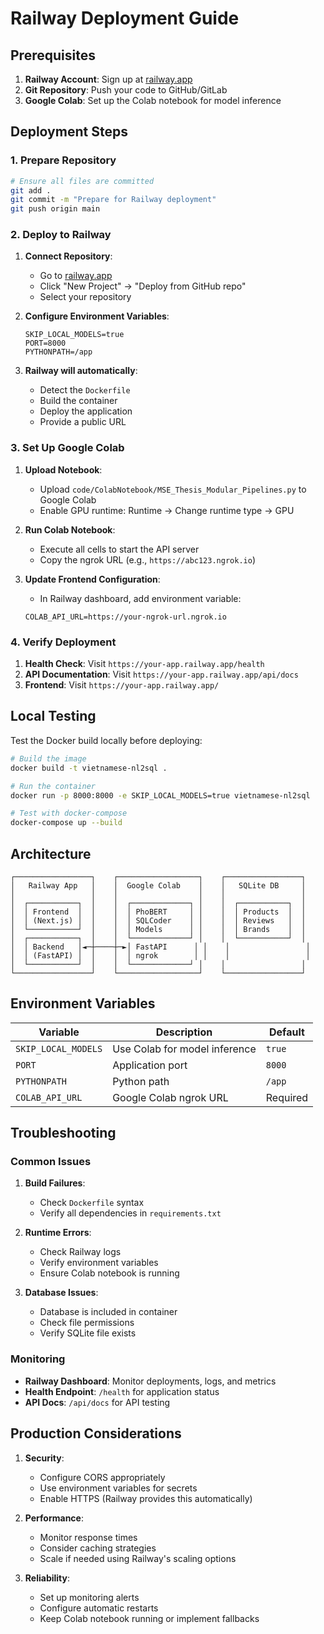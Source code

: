 # Railway Deployment Guide

## Prerequisites

1. **Railway Account**: Sign up at [railway.app](https://railway.app)
2. **Git Repository**: Push your code to GitHub/GitLab
3. **Google Colab**: Set up the Colab notebook for model inference

## Deployment Steps

### 1. Prepare Repository

```bash
# Ensure all files are committed
git add .
git commit -m "Prepare for Railway deployment"
git push origin main
```

### 2. Deploy to Railway

1. **Connect Repository**:
   - Go to [railway.app](https://railway.app)
   - Click "New Project" → "Deploy from GitHub repo"
   - Select your repository

2. **Configure Environment Variables**:
   ```
   SKIP_LOCAL_MODELS=true
   PORT=8000
   PYTHONPATH=/app
   ```

3. **Railway will automatically**:
   - Detect the `Dockerfile`
   - Build the container
   - Deploy the application
   - Provide a public URL

### 3. Set Up Google Colab

1. **Upload Notebook**:
   - Upload `code/ColabNotebook/MSE_Thesis_Modular_Pipelines.py` to Google Colab
   - Enable GPU runtime: Runtime → Change runtime type → GPU

2. **Run Colab Notebook**:
   - Execute all cells to start the API server
   - Copy the ngrok URL (e.g., `https://abc123.ngrok.io`)

3. **Update Frontend Configuration**:
   - In Railway dashboard, add environment variable:
   ```
   COLAB_API_URL=https://your-ngrok-url.ngrok.io
   ```

### 4. Verify Deployment

1. **Health Check**: Visit `https://your-app.railway.app/health`
2. **API Documentation**: Visit `https://your-app.railway.app/api/docs`
3. **Frontend**: Visit `https://your-app.railway.app/`

## Local Testing

Test the Docker build locally before deploying:

```bash
# Build the image
docker build -t vietnamese-nl2sql .

# Run the container
docker run -p 8000:8000 -e SKIP_LOCAL_MODELS=true vietnamese-nl2sql

# Test with docker-compose
docker-compose up --build
```

## Architecture

```
┌─────────────────┐    ┌──────────────────┐    ┌─────────────────┐
│   Railway App   │    │  Google Colab    │    │   SQLite DB     │
│                 │    │                  │    │                 │
│  ┌───────────┐  │    │  ┌─────────────┐ │    │  ┌───────────┐  │
│  │ Frontend  │  │    │  │ PhoBERT     │ │    │  │ Products  │  │
│  │ (Next.js) │  │    │  │ SQLCoder    │ │    │  │ Reviews   │  │
│  └───────────┘  │    │  │ Models      │ │    │  │ Brands    │  │
│  ┌───────────┐  │    │  └─────────────┘ │    │  └───────────┘  │
│  │ Backend   │◄─┼────┼─►│ FastAPI      │ │    │                 │
│  │ (FastAPI) │  │    │  │ ngrok        │ │    │                 │
│  └───────────┘  │    │  └─────────────┘ │    │                 │
└─────────────────┘    └──────────────────┘    └─────────────────┘
```

## Environment Variables

| Variable | Description | Default |
|----------|-------------|---------|
| `SKIP_LOCAL_MODELS` | Use Colab for model inference | `true` |
| `PORT` | Application port | `8000` |
| `PYTHONPATH` | Python path | `/app` |
| `COLAB_API_URL` | Google Colab ngrok URL | Required |

## Troubleshooting

### Common Issues

1. **Build Failures**:
   - Check `Dockerfile` syntax
   - Verify all dependencies in `requirements.txt`

2. **Runtime Errors**:
   - Check Railway logs
   - Verify environment variables
   - Ensure Colab notebook is running

3. **Database Issues**:
   - Database is included in container
   - Check file permissions
   - Verify SQLite file exists

### Monitoring

- **Railway Dashboard**: Monitor deployments, logs, and metrics
- **Health Endpoint**: `/health` for application status
- **API Docs**: `/api/docs` for API testing

## Production Considerations

1. **Security**:
   - Configure CORS appropriately
   - Use environment variables for secrets
   - Enable HTTPS (Railway provides this automatically)

2. **Performance**:
   - Monitor response times
   - Consider caching strategies
   - Scale if needed using Railway's scaling options

3. **Reliability**:
   - Set up monitoring alerts
   - Configure automatic restarts
   - Keep Colab notebook running or implement fallbacks
